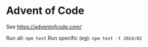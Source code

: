 # Advent of Code

See https://adventofcode.com/

Run all: `npm test`
Run specific (eg): `npm test -t 2024/02`
